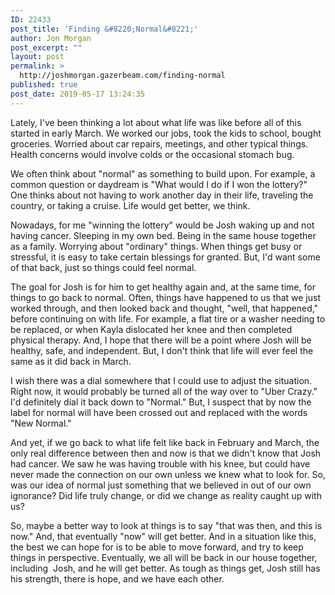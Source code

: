 ```yaml
---
ID: 22433
post_title: 'Finding &#8220;Normal&#8221;'
author: Jon Morgan
post_excerpt: ""
layout: post
permalink: >
  http://joshmorgan.gazerbeam.com/finding-normal
published: true
post_date: 2019-05-17 13:24:35
---
```

<!-- wp:tadv/classic-paragraph -->
<p>Lately, I've been thinking a lot about what life was like before all of this started in early March. We worked our jobs, took the kids to school, bought groceries. Worried about car repairs, meetings, and other typical things. Health concerns would involve colds or the occasional stomach bug.</p>
<p>We often think about "normal" as something to build upon. For example, a common question or daydream is "What would I do if I won the lottery?" One thinks about not having to work another day in their life, traveling the country, or taking a cruise. Life would get better, we think.</p>
<p>Nowadays, for me "winning the lottery" would be Josh waking up and not having cancer. Sleeping in my own bed. Being in the same house together as a family. Worrying about "ordinary" things. When things get busy or stressful, it is easy to take certain blessings for granted. But, I'd want some of that back, just so things could feel normal.</p>
<p>The goal for Josh is for him to get healthy again and, at the same time, for things to go back to normal. Often, things have happened to us that we just worked through, and then looked back and thought, "well, that happened," before continuing on with life. For example, a flat tire or a washer needing to be replaced, or when Kayla dislocated her knee and then completed physical therapy. And, I hope that there will be a point where Josh will be healthy, safe, and independent. But, I don't think that life will ever feel the same as it did back in March.</p>
<p>I wish there was a dial somewhere that I could use to adjust the situation. Right now, it would probably be turned all of the way over to "Uber Crazy." I'd definitely dial it back down to "Normal." But, I suspect that by now the label for normal will have been crossed out and replaced with the words "New Normal."</p>
<p>And yet, if we go back to what life felt like back in February and March, the only real difference between then and now is that we didn't know that Josh had cancer. We saw he was having trouble with his knee, but could have never made the connection on our own unless we knew what to look for. So, was our idea of normal just something that we believed in out of our own ignorance? Did life truly change, or did we change as reality caught up with us?</p>
<p>So, maybe a better way to look at things is to say "that was then, and this is now." And, that eventually "now" will get better. And in a situation like this, the best we can hope for is to be able to move forward, and try to keep things in perspective. Eventually, we all will be back in our house together, including&nbsp; Josh, and he will get better. As tough as things get, Josh still has his strength, there is hope, and we have each other.</p>
<!-- /wp:tadv/classic-paragraph -->